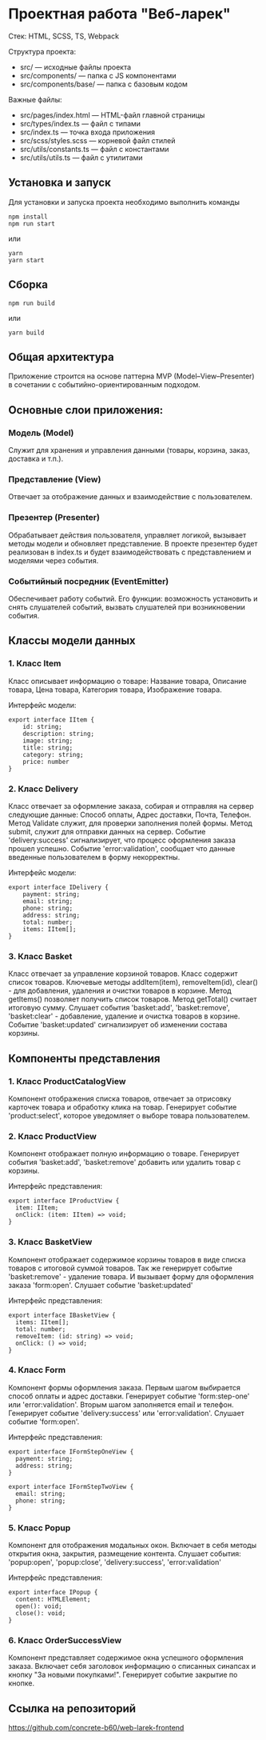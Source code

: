 # Проектная работа "Веб-ларек"

Стек: HTML, SCSS, TS, Webpack

Структура проекта:

- src/ — исходные файлы проекта
- src/components/ — папка с JS компонентами
- src/components/base/ — папка с базовым кодом

Важные файлы:

- src/pages/index.html — HTML-файл главной страницы
- src/types/index.ts — файл с типами
- src/index.ts — точка входа приложения
- src/scss/styles.scss — корневой файл стилей
- src/utils/constants.ts — файл с константами
- src/utils/utils.ts — файл с утилитами

## Установка и запуск

Для установки и запуска проекта необходимо выполнить команды

```
npm install
npm run start
```

или

```
yarn
yarn start
```

## Сборка

```
npm run build
```

или

```
yarn build
```

## Общая архитектура

Приложение строится на основе паттерна MVP (Model–View–Presenter) в сочетании с событийно-ориентированным подходом.

## Основные слои приложения:

### Модель (Model)

Служит для хранения и управления данными (товары, корзина, заказ, доставка и т.п.).

### Представление (View)

Отвечает за отображение данных и взаимодействие с пользователем.

### Презентер (Presenter)

Обрабатывает действия пользователя, управляет логикой, вызывает методы модели и обновляет представление. В проекте презентер будет реализован в index.ts и будет взаимодействовать с представлением и моделями через события.

### Событийный посредник (EventEmitter)

Обеспечивает работу событий. Его функции: возможность установить и снять слушателей событий, вызвать слушателей при возникновении события.

## Классы модели данных

### 1. Класс Item

Класс описывает информацию о товаре: Название товара, Описание товара, Цена товара, Категория товара, Изображение товара.

Интерфейс модели:

```
export interface IItem {
    id: string;
    description: string;
    image: string;
    title: string;
    category: string;
    price: number
}
```

### 2. Класс Delivery

Класс отвечает за оформление заказа, собирая и отправляя на сервер следующие данные: Способ оплаты, Адрес доставки, Почта, Телефон.
Метод Validate служит, для проверки заполнения полей формы. Метод submit, служит для отправки данных на сервер.
Событие 'delivery:success' сигнализирует, что процесс оформления заказа прошел успешно. Событие 'error:validation', сообщает что данные
введенные пользователем в форму некорректны.

Интерфейс модели:

```
export interface IDelivery {
    payment: string;
    email: string;
    phone: string;
    address: string;
    total: number;
    items: IItem[];
}
```

### 3. Класс Basket

Класс отвечает за управление корзиной товаров. Класс содержит список товаров.
Ключевые методы addItem(item), removeItem(id), clear() - для добавления, удаления и очистки товаров в корзине. Метод getItems() позволяет получить список товаров. Метод getTotal() считает итоговую сумму.
Слушает события 'basket:add', 'basket:remove', 'basket:clear' - добавление, удаление и очистка товаров в корзине.
Событие 'basket:updated' сигнализирует об изменении состава корзины.

## Компоненты представления

### 1. Класс ProductCatalogView

Компонент отображения списка товаров, отвечает за отрисовку карточек товара и обработку клика на товар. Генерирует событие 'product:select', которое уведомляет о выборе товара пользователем.

### 2. Класс ProductView

Компонент отображает полную информацию о товаре. Генерирует события 'basket:add', 'basket:remove' добавить или удалить товар с корзины.

Интерфейс представления:

```
export interface IProductView {
  item: IItem;
  onClick: (item: IItem) => void;
}

```

### 3. Класс BasketView

Компонент отображает содержимое корзины товаров в виде списка товаров с итоговой суммой товаров. Так же генерирует событие 'basket:remove' - удаление товара.
И вызывает форму для оформления заказа 'form:open'. Слушает событие 'basket:updated'

Интерфейс представления:

```
export interface IBasketView {
  items: IItem[];
  total: number;
  removeItem: (id: string) => void;
  onClick: () => void;
}
```

### 4. Класс Form

Компонент формы оформления заказа.
Первым шагом выбирается способ оплаты и адрес доставки. Генерирует событие 'form:step-one' или 'error:validation'.
Вторым шагом заполняется email и телефон. Генерирует событие 'delivery:success' или 'error:validation'.
Слушает событие 'form:open'.

Интерфейс представления:

```
export interface IFormStepOneView {
  payment: string;
  address: string;
}

export interface IFormStepTwoView {
  email: string;
  phone: string;
}
```

### 5. Класс Popup

Компонент для отображения модальных окон. Включает в себя методы открытия окна, закрытия, размещение контента.
Слушает события: 'popup:open', 'popup:close', 'delivery:success', 'error:validation'

Интерфейс представления:

```
export interface IPopup {
  content: HTMLElement;
  open(): void;
  close(): void;
}
```

### 6. Класс OrderSuccessView

Компонент представляет содержимое окна успешного оформления заказа. Включает себя заголовок информацию о списанных синапсах и кнопку "За новыми покупками!".
Генерирует событие закрытие по кнопке.

##  Ссылка на репозиторий

https://github.com/concrete-b60/web-larek-frontend
